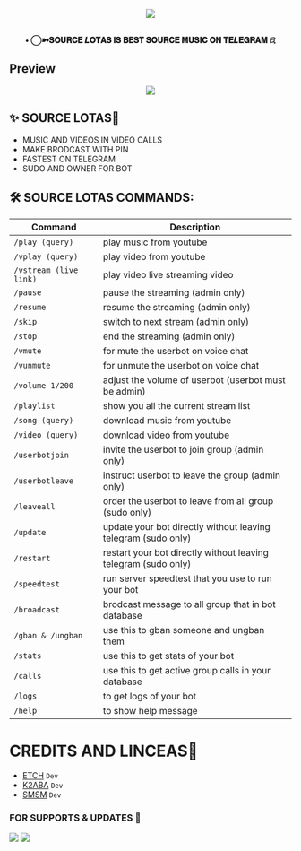 <p align="center"><a href="https://t.me/U6i_xxBOT"><img src="https://telegra.ph/file/bd735afcc7f3873f7b8e6.jpg"></a></p>
<p align="center">
    <br><b>• ⃝➼𝐒𝐎𝐔𝐑𝐂𝐄 𝑳𝐎𝐓𝐀𝐒 𝐈𝐒 𝐁𝐄𝐒𝐓 𝐒𝐎𝐔𝐑𝐂𝐄 𝐌𝐔𝐒𝐈𝐂 𝐎𝐍 𝐓𝐄𝑳𝐄𝐆𝐑𝐀𝐌 ꗛ </b><br>
</p>

## Preview
<p align="center">
  <img src="https://telegra.ph/file/dc19c4ab5e89393c17caf.jpg">
</p>

## ✨ SOURCE LOTAS💞
- MUSIC AND VIDEOS IN VIDEO CALLS
- MAKE BRODCAST WITH PIN
- FASTEST ON TELEGRAM 
- SUDO AND OWNER FOR BOT

## 🛠 SOURCE LOTAS COMMANDS:
| Command | Description |
| ------ | ------ |
| `/play (query)` | play music from youtube |
| `/vplay (query)` | play video from youtube |
| `/vstream (live link)` | play video live streaming video |
| `/pause` | pause the streaming (admin only) |
| `/resume` | resume the streaming (admin only) |
| `/skip` | switch to next stream (admin only) |
| `/stop` | end the streaming (admin only) |
| `/vmute` | for mute the userbot on voice chat |
| `/vunmute` | for unmute the userbot on voice chat |
| `/volume 1/200` | adjust the volume of userbot (userbot must be admin) |
| `/playlist` | show you all the current stream list |
| `/song (query)` | download music from youtube |
| `/video (query)` | download video from youtube |
| `/userbotjoin` | invite the userbot to join group (admin only) |
| `/userbotleave` | instruct userbot to leave the group (admin only) |
| `/leaveall` | order the userbot to leave from all group (sudo only) |
| `/update` | update your bot directly without leaving telegram (sudo only) |
| `/restart` | restart your bot directly without leaving telegram (sudo only) |
| `/speedtest` | run server speedtest that you use to run your bot |
| `/broadcast` | brodcast message to all group that in bot database |
| `/gban & /ungban` | use this to gban someone and ungban them |
| `/stats` | use this to get stats of your bot |
| `/calls` | use this to get active group calls in your database |
| `/logs` | to get logs of your bot |
| `/help` | to show help message |


# CREDITS AND LINCEAS💖

- [ETCH](https://t.me/UIHHU) ``Dev``
- [K2ABA](https://t.me/K2aBa) ``Dev``
- [SMSM](https://t.me/PV_SMSM) ``Dev``

### FOR SUPPORTS & UPDATES 🎑
<a href="https://t.me/kkkkggikogrubd"><img src="https://img.shields.io/badge/Join-Group%20Support-blue.svg?style=for-the-badge&logo=Telegram"></a> <a href="https://t.me/SourceLotus1"><img src="https://img.shields.io/badge/Join-Updates%20Channel-blue.svg?style=for-the-badge&logo=Telegram"></a>
